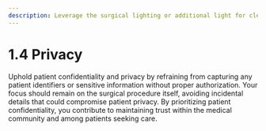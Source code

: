 ```yaml
---
description: Leverage the surgical lighting or additional light for clear visuals.
---
```


# 1.4 Privacy

Uphold patient confidentiality and privacy by refraining from capturing any patient identifiers or sensitive information without proper authorization. Your focus should remain on the surgical procedure itself, avoiding incidental details that could compromise patient privacy. By prioritizing patient confidentiality, you contribute to maintaining trust within the medical community and among patients seeking care.
